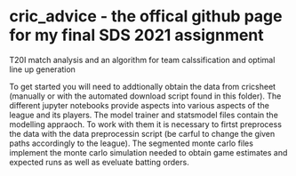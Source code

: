 # cric_advice - the offical github page for my final SDS 2021 assignment
T20I match analysis and an algorithm for team calssification and optimal line up generation

To get started you will need to addtionally obtain the data from cricsheet (manually or with the automated download script found in this folder). The different jupyter notebooks provide aspects into various aspects of the league and its players. The model trainer and statsmodel files contain the modelling appraoch. To work with them it is necessary to firtst preprocess the data with the data preprocessin script (be carful to change the given paths accordingly to the league). The segmented monte carlo files implement the monte carlo simulation needed to obtain game estimates and expected runs as well as eveluate batting orders.
